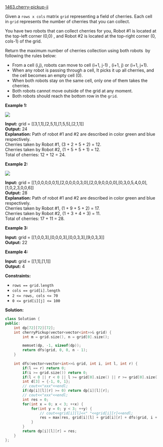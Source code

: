 [1463.cherry-pickup-ii](https://leetcode.com/problems/cherry-pickup-ii/)  

Given a `rows x cols` matrix `grid` representing a field of cherries. Each cell in `grid` represents the number of cherries that you can collect.

You have two robots that can collect cherries for you, Robot #1 is located at the top-left corner (0,0) , and Robot #2 is located at the top-right corner (0, cols-1) of the grid.

Return the maximum number of cherries collection using both robots  by following the rules below:

*   From a cell (i,j), robots can move to cell (i+1, j-1) , (i+1, j) or (i+1, j+1).
*   When any robot is passing through a cell, It picks it up all cherries, and the cell becomes an empty cell (0).
*   When both robots stay on the same cell, only one of them takes the cherries.
*   Both robots cannot move outside of the grid at any moment.
*   Both robots should reach the bottom row in the `grid`.

**Example 1:**

**![](https://assets.leetcode.com/uploads/2020/04/29/sample_1_1802.png)**

  
**Input:** grid = \[\[3,1,1\],\[2,5,1\],\[1,5,5\],\[2,1,1\]\]  
**Output:** 24  
**Explanation:** Path of robot #1 and #2 are described in color green and blue respectively.  
Cherries taken by Robot #1, (3 + 2 + 5 + 2) = 12.  
Cherries taken by Robot #2, (1 + 5 + 5 + 1) = 12.  
Total of cherries: 12 + 12 = 24.  

**Example 2:**

**![](https://assets.leetcode.com/uploads/2020/04/23/sample_2_1802.png)**

  
**Input:** grid = \[\[1,0,0,0,0,0,1\],\[2,0,0,0,0,3,0\],\[2,0,9,0,0,0,0\],\[0,3,0,5,4,0,0\],\[1,0,2,3,0,0,6\]\]  
**Output:** 28  
**Explanation:** Path of robot #1 and #2 are described in color green and blue respectively.  
Cherries taken by Robot #1, (1 + 9 + 5 + 2) = 17.  
Cherries taken by Robot #2, (1 + 3 + 4 + 3) = 11.  
Total of cherries: 17 + 11 = 28.  

**Example 3:**

  
**Input:** grid = \[\[1,0,0,3\],\[0,0,0,3\],\[0,0,3,3\],\[9,0,3,3\]\]  
**Output:** 22  

**Example 4:**

  
**Input:** grid = \[\[1,1\],\[1,1\]\]  
**Output:** 4  

**Constraints:**

*   `rows == grid.length`
*   `cols == grid[i].length`
*   `2 <= rows, cols <= 70`
*   `0 <= grid[i][j] <= 100`  



**Solution:**  

```cpp
class Solution {
public:
    int dp[72][72][72];
    int cherryPickup(vector<vector<int>>& grid) {
        int m = grid.size(), n = grid[0].size();

        memset(dp, -1, sizeof(dp));
        return dfs(grid, 0, 0, n - 1);
    }
    
    int dfs(vector<vector<int>>& grid, int i, int l, int r) {
        if(l == r) return 0;
        if(i >= grid.size()) return 0;
        if(l < 0 || r < 0 || l >= grid[0].size() || r >= grid[0].size()) return 0;
        int d[3] = {-1, 0, 1};
        // cout<<"xxx"<<endl;
        if(dp[i][l][r] >= 0) return dp[i][l][r];
        // cout<<"xxx"<<endl;
        int res = 0;
        for(int x = 0; x < 3; ++x) {
            for(int y = 0; y < 3; ++y) {
                // cout<<grid[i][l]<<" "<<grid[i][r]<<endl;
                res = max(res, grid[i][l] + grid[i][r] + dfs(grid, i + 1, l + d[x], r + d[y]));
            }
        }
        return dp[i][l][r] = res;
    }
};
```
      
